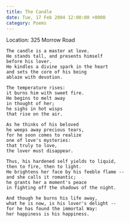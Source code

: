 ```yaml
---
title: The Candle
date: Tue, 17 Feb 2004 12:00:00 +0000
category: Poems
---
```


Location: 325 Morrow Road

    The candle is a master at love.  
    He stands tall, and presents himself  
    before his lover.  
    He kindles a divine spark in the heart  
    and sets the core of his being  
    ablaze with devotion.

    The temperature rises:  
    it burns him with sweet fire.  
    He begins to melt away  
    in thought of her;  
    he sighs in hot wisps  
    that rise on the air.

    As he thinks of his beloved  
    he weeps away precious tears,  
    for he soon comes to realize  
    one of love's mysteries:  
    that truly to love,  
    the lover must disappear.

    Thus, his hardened self yields to liquid,  
    then to fire, then to light.  
    He brightens her face by his feeble flame --  
    and she calls it romantic;  
    he grants her a moment's peace  
    in fighting off the shadows of the night.

    And though he burns his life away,  
    what he is now, is his lover's delight --  
    for he has found the immortal Way:  
    her happiness is his happiness.


